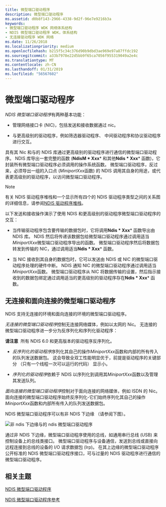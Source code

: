 ```yaml
---
title: 微型端口驱动程序
description: 微型端口驱动程序
ms.assetid: d0b8f143-2966-4338-9d2f-96e7e9216b3a
keywords:
- 微型端口驱动程序 WDK 网络体系结构
- NDIS 微型端口驱动程序 WDK，体系结构
- 无连接驱动程序 WDK 网络
ms.date: 11/26/2018
ms.localizationpriority: medium
ms.openlocfilehash: b215f5c34c376d90b9dbd3ae969e97a87ffdc192
ms.sourcegitcommit: a33b7978e22d5bb9f65ca7056f955319049a2e4c
ms.translationtype: MT
ms.contentlocale: zh-CN
ms.lasthandoff: 01/31/2019
ms.locfileid: "56567602"
---
```

# <a name="miniport-drivers"></a>微型端口驱动程序

*NDIS 微型端口驱动程序*有两种基本功能：

-   管理网络接口卡 (NIC)，包括发送和接收数据通过 nic。

-   与更高级别的驱动程序，例如筛选器驱动程序、 中间驱动程序和协议驱动程序进行交互。

具有其 Nic 和与的 NDIS 库通过更高级别的驱动程序进行通信的微型端口驱动程序。 NDIS 库导出一套完整的函数 (**NdisM * Xxx*** 和其他**Ndis * Xxx*** 函数)，它封装所有微型端口驱动程序必须调用的操作系统函数。 微型端口驱动程序，反过来，必须导出一组的入口点 (*MiniportXxx*函数) 的 NDIS 调用其自身的用途，或代表更高级别的驱动程序，以访问微型端口驱动程序。

> [!NOTE]
> 有关 NDIS 驱动程序堆栈和一个显示所有四个的 NDIS 驱动程序类型之间的关系图的详细信息，请参阅[NDIS 驱动程序堆栈](ndis-driver-stack.md)。

以下发送和接收操作演示了使用 NDIS 和更高级别的驱动程序微型端口驱动程序的交互：

- 当传输驱动程序包含要传输的数据包时，它将调用**Ndis * Xxx*** 函数导出由 NDIS 库。 NDIS 然后将传递该数据包给微型端口驱动程序通过调用适当*MiniportXxx*微型端口驱动程序导出的函数。 微型端口驱动程序然后将数据包转发到传输的 NIC，通过调用适当**Ndis * Xxx*** 函数。

- 当 NIC 接收到其自身的数据包时，它可以发送由 NDIS 或 NIC 的微型端口驱动程序处理的硬件中断。 NDIS 通知 NIC 的微型端口驱动程序通过调用适当*MiniportXxx*函数。 微型端口驱动程序从 NIC 将数据传输的设置，然后指示接收到的数据包绑定通过调用适当的更高级别的驱动程序存在**Ndis * Xxx*** 函数。

## <a name="connectionless-and-connection-oriented-miniport-drivers"></a>无连接和面向连接的微型端口驱动程序

NDIS 支持无连接的环境和面向连接的环境的微型端口驱动程序。

*无连接的微型端口驱动程序*控制无连接网络媒体，例如以太网的 Nic。 无连接的微型端口驱动程序进一步分为反序列化和序列化驱动程序：

**请注意**  所有 NDIS 6.0 和更高版本的驱动程序反序列化。 

-   *反序列化的驱动程序*序列化其自己的操作*MiniportXxx*函数和内部的所有传入的队列发送数据包。 这会导致全双工性能明显优于，前提是驱动程序的关键部分 （只有一个线程一次可以运行的代码） 显示小。

-   *序列化的驱动程序*依赖于 NDIS 以序列化到调用其*MiniportXxx*函数以及管理其发送队列。

*面向连接的微型端口驱动程序*控制对于面向连接的网络媒体，例如 ISDN 的 Nic。 面向连接的微型端口驱动程序始终反序列化-它们始终序列化其自己的操作*MiniportXxx*函数和内部所有传入的队列发送数据包。

NDIS 微型端口驱动程序可以有非 NDIS 下边缘 （请参阅下图）。

![非 ndis 下边缘与的 ndis 微型端口驱动程序](images/nonndslo.png)

通过非 NDIS 下边缘，微型端口驱动程序使用的总线，如通用串行总线 (USB) 来控制设备上的总线类接口。 微型端口驱动程序与设备通信，发送到总线或直接向远程连接到总线的设备的 I/O 请求数据包 (Irp)。 在其上边缘的微型端口驱动程序公开标准的 NDIS 微型端口驱动程序接口，可与过量的 NDIS 驱动程序进行通信的微型端口驱动程序。

## <a name="related-topics"></a>相关主题

[NDIS 微型端口驱动程序](ndis-miniport-drivers.md)

[NDIS 微型端口驱动程序参考](https://msdn.microsoft.com/library/windows/hardware/ff565969)